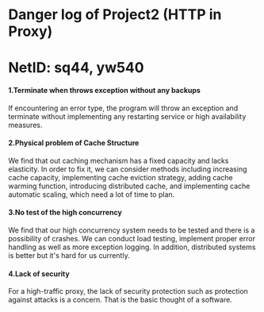 # Danger log of Project2 (HTTP in Proxy)
# NetID: sq44, yw540

#### 1.Terminate when throws exception without any backups

If encountering an error type, the program will throw an exception and terminate without implementing any restarting service or high availability measures.
  

#### 2.Physical problem of Cache Structure
We find that out caching mechanism has a fixed capacity and lacks elasticity. In order to fix it, we can consider methods including increasing cache capacity, implementing cache eviction strategy, adding cache warming function, introducing distributed cache, and implementing cache automatic scaling, which need a lot of time to plan.


#### 3.No test of the high concurrency
We find that our high concurrency system needs to be tested and there is a possibility of crashes. We can conduct load testing, implement proper error handling as well as more exception logging. In addition, distributed systems is better but it's hard for us currently.


#### 4.Lack of security
For a high-traffic proxy, the lack of security protection such as protection against attacks is a concern. That is the basic thought of a software.
